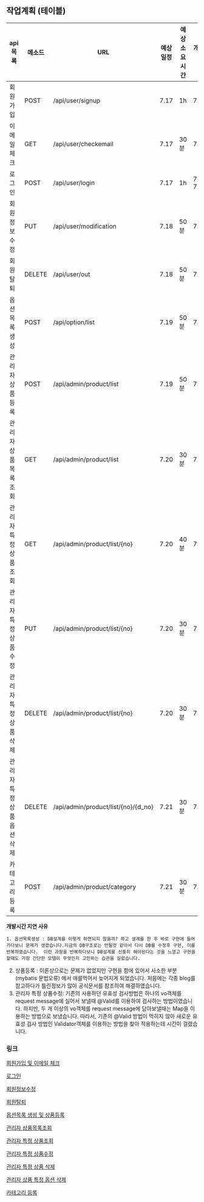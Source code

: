 ## 작업계획 (테이블)

| api 목록                    | 메소드 | URL                                 | 예상일정 | 예상소요시간 | 개발일정   | 개발시간      |
| --------------------------- | ------ | ----------------------------------- | -------- | ------------ | ---------- | ------------- |
| 회원가입                    | POST   | /api/user/signup                    | 7.17     | 1h           | 7.17       | 1h            |
| 이메일체크                  | GET    | /api/user/checkemail                | 7.17     | 30분         | 7.17       | 30분          |
| 로그인                      | POST   | /api/user/login                     | 7.17     | 1h           | 7.17~ 7.18 | 30분          |
| 회원정보수정                | PUT    | /api/user/modification              | 7.18     | 50분         | 7.19       | 45분          |
| 회원탈퇴                    | DELETE | /api/user/out                       | 7.18     | 50분         | 7.19       | 30분          |
| 옵션목록생성                | POST   | /api/option/list                    | 7.19     | 50분         | 7.23       | 2h(밑에 이유) |
| 관리자 상품등록             | POST   | /api/admin/product/list             | 7.19     | 50분         | 7.23       | 2h(밑에 이유) |
| 관리자 상품목록조회         | GET    | /api/admin/product/list             | 7.20     | 30분         | 7.24       | 20분          |
| 관리자 특정 상품조회        | GET    | /api/admin/product/list/{no}        | 7.20     | 40분         | 7.24       | 20분          |
| 관리자 특정 상품수정        | PUT    | /api/admin/product/list/{no}        | 7.20     | 30분         | 7.24       | 1h(밑에이유)  |
| 관리자 특정 상품 삭제       | DELETE | /api/admin/product/list/{no}        | 7.20     | 30분         | 7.24       | 15분          |
| 관리자 특정 상품 옵션  삭제 | DELETE | /api/admin/product/list/{no}/{d_no} | 7.21     | 30분         | 7.25       | 15분          |
| 카테고리 등록               | POST   | /api/admin/product/category         | 7.21     | 30분         | 7.25       |               |



**개발시간 지연 사유**

 	1. 옵션목록생성 : DB설계를 이렇게 하면되지 않을까? 하고 설계를 한 후 바로 구현에 들어가다보니 문제가 생겼습니다.지금의 DB구조로는 안될것 같아서 다시 DB를 수정후 구현, 이를 반복하였습니다.  이런 과정을 반복하다보니 DB설계를 신중히 해야된다는 것을 느꼈고 구현을 할때도 가장 간단한 모델이 무엇인지 고민하는 습관을 길렀습니다.

2. 상품등록 : 이론상으로는 문제가 없었지만 구현을 함에 있어서 사소한 부분 (mybatis 문법오류) 에서 애를먹어서 늦어지게 되었습니다. 처음에는 각종 blog를 참고하다가 틀린정보가 많아 공식문서를 참조하여 해결하였습니다.
3. 관리자 특정 상품수정: 기존의 사용하던 유효성 검사방법은 하나의 vo객체를 request message에 실어서 보낼때 @Valid를 이용하여 검사하는 방법이였습니다. 하지만, 두 개 이상의 vo객체를 request message에 담아보낼때는 Map을 이용하는 방법으로 보냈습니다. 따라서, 기존의 @Valid 방법이 먹히지 않아 새로운 유효성 검사 방법인 Validator객체를 이용하는 방법을 찾아 적용하는데 시간이 걸렸습니다.

### 링크

[회원가입 및 이메일 체크](https://github.com/gioung/shoppingmall_project/blob/master/APIDOC/01.md)

[로그인](https://github.com/gioung/shoppingmall_project/blob/master/APIDOC/login.md)

[회원정보수정](https://github.com/gioung/shoppingmall_project/blob/master/APIDOC/usermodify.md)

[회원탈퇴](https://github.com/gioung/shoppingmall_project/blob/master/APIDOC/userout.md)

[옵션목록 생성 및 상품등록](https://github.com/gioung/shoppingmall_project/blob/master/APIDOC/CreateProduct.md)

[관리자 상품목록조회](https://github.com/gioung/shoppingmall_project/blob/master/APIDOC/AdminSelectProductList.md)

[관리자 특정 상품조회](https://github.com/gioung/shoppingmall_project/blob/master/APIDOC/AdminSelectSpecificProductList.md)

[관리자 특정 상품수정](https://github.com/gioung/shoppingmall_project/blob/master/APIDOC/AdminUpdateProduct.md)

[관리자 특정 상품 삭제]()

[관리자 상품 특정 옵션 삭제](https://github.com/gioung/shoppingmall_project/blob/master/APIDOC/AdminDeleteProductOption.md)

[카테고리 등록]()